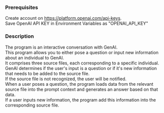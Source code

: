 ### Prerequisites
Create account on https://platform.openai.com/api-keys. <br>
Save OpenAI API KEY in Environment Variables as "OPENAI_API_KEY"


### Description
The program is an interactive conversation with GenAI. <br>
This program allows you to either pose a question or input new information about an individual to GenAI. <br>
It comprises three source files, each corresponding to a specific individual. <br>
GenAI determines if the user's input is a question or if it's new information that needs to be added to the source file. <br>
If the source file is not recognized, the user will be notified.<br>
When a user poses a question, the program loads data from the relevant source file into the prompt context and generates an answer based on that data. <br>
If a user inputs new information, the program add this information into the corresponding source file.<br>

